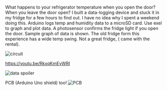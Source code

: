 What happens to your refrigerator temperature when you open the door? When you leave the door open? I built a data-logging device and stuck it in my fridge for a few hours to find out. I have no idea why I spent a weekend doing this.
Arduino logs temp and humidity data to a microSD card. Use exel to graph and plot data. A photosensor confirms the fridge light if you open the door. Sample graph of data is shown. The old fridge form this experience has a wide temp swing. Not a great fridge, ( came with the rental).

![circuit](https://github.com/user-attachments/assets/ef5d555b-f000-4ec1-ab64-59fea32be3ea)

https://youtu.be/RkxqKmEyWRI

![data spoiler](https://github.com/user-attachments/assets/fc929bcb-24b7-4ea5-bc57-d707b12f6f03)

PCB (Arduino Uno shield) too!
![PCB](https://github.com/user-attachments/assets/72a5dde3-28e9-4e14-b018-bb8b7c056497)
